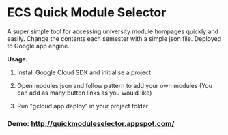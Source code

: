 # ECS Quick Module Selector

A super simple tool for accessing university module hompages quickly and easily.
Change the contents each semester with a simple json file.
Deployed to Google app engine.

**Usage:**

1. Install Google Cloud SDK and initialise a project

2. Open modules.json and follow pattern to add your own modules
    (You can add as many button links as you would like)

3. Run "gcloud app deploy" in your project folder

### Demo: http://quickmoduleselector.appspot.com/
